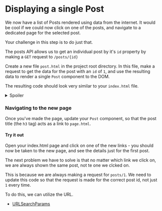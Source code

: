 # Displaying a single Post

We now have a list of Posts rendered using data from the internet. It would be cool if we could now click on one of the posts, and navigate to a dedicated page for the selected post.

Your challenge in this step is to do just that.

The posts API allows us to get an individual post by it's `id` property by making a `GET` request to `/posts/{id}`

Create a new file `post.html` in the project root directory. In this file, make a request to get the data for the post with an `id` of `1`, and use the resulting data to render a single `Post` component to the DOM.

The resulting code should look very similar to your `index.html` file.

<details>
  <summary>Spoiler</summary>
  ```html
...
<body>
  <div id="root"></div>
  <script src="components/Post.js"></script>
  <script src="lib/DOM.js"></script>
  <script src="lib/DataSource.js"></script>
  <script>
    const dom = new DOM('#root');
    const dataSource = new DataSource('https://jsonplaceholder.typicode.com');

    dataSource.get('/posts/1', function (post) {
      dom.render(Post(post));
    });
  </script>
</body>
...
  ```
</details>  


### Navigating to the new page
Once you've made the page, update your `Post` component, so that the post title (the `h3` tag) acts as a link to `page.html`.

#### Try it out
Open your index.html page and click on one of the new links - you should now be taken to the new page, and see the details just for the first post.

The next problem we have to solve is that no matter which link we click on, we are always shown the same post, not te one we clcked on.

This is because we are always making a request for `posts/1`. We need to update this code so that the request is made for the correct post id, not just `1` every time.

To do this, we can utilize the URL.

* [URLSearchParams](https://developer.mozilla.org/en-US/docs/Web/API/URLSearchParams)

